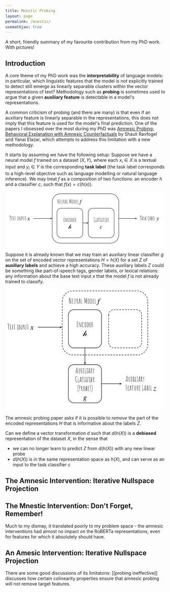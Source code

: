 ```yaml
---
title: Mnestic Probing
layout: page
permalink: /mnestic/
usemathjax: true
---
```


A short, friendly summary of my favourite contribution from my PhD work. With pictures!

## Introduction
<!-- Our probing study showed that after fine-tuning on HELP, models showed an increased distinction between
upward and downward monotone contexts, which they strongly lacked beforehand. -->

<!-- 
This gave us a better indication that the models have actually "learned" the concept of monotonicity,
in a more qualitative way than just "more training on more data = greater accuracy". -->

A core theme of my PhD work was the **interpretability** of language models: 
in particular, which linguistic features that the model is *not* explicitly trained to detect still 
emerge as linearly separable clusters within the vector representations of text? 
Methodology such as **probing** is sometimes used to argue that a given **auxiliary feature** is 
detectable in a model's representations.

A common criticism of probing (and there are many) is that even if an auxiliary feature is
linearly separable in the representations, this does not imply that this feature is used for the model's
final prediction. 
One of the papers I obsessed over the most during my PhD was [Amnesic Probing: Behavioral Explanation with Amnesic Counterfactuals](https://arxiv.org/pdf/2006.00995.pdf) by Shauli Ravfogel and Yanai Elazar, which attempts to address this limitation with a new methodology.

It starts by assuming we have the following setup: 
Suppose we have a neural model $f$ trained on a dataset $(X, Y)$, where each $x_i \in X$ is a textual input and $y_i \in Y$ is the corresponding **task label** (the task label
corresponds to a high-level objective such as language modelling or natural language inference).
We may treat $f$ as a composition of two functions: an encoder $h$ and a classifier $c$, such that $f(x) = c(h(x))$.

<img src='/assets/Website_Mnestic.svg' width="600">

Suppose it is already known that we may train an auxiliary linear classifier $g$ on the set of encoded vector 
representations $H = h(X)$ for a set $Z$ of **auxiliary labels** and achieve a high accuracy. 
These auxiliary labels $Z$ could be something like part-of-speech tags, gender labels, or lexical relations: any information about the base text input $x$ that the model $f$ is not already trained to classify.

<img src='/assets/Website_Mnestic _Probe.svg' width="500">

The amnesic probing paper asks if it is possible to *remove* the part of the encoded representations $H$ that is informative about the labels $Z$.

Can we define a vector transformation $d$ such that $d(h(X))$ is a **debiased** representation of the dataset $X$, in the sense that 
- we can no longer learn to predict $Z$ from $d(h(X))$ with any new linear probe
- $d(h(X))$ is in the same representation space as $h(X)$, and can serve as an input to the task classifier $c$


## The Amnesic Intervention: Iterative Nullspace Projection



## The Mnestic Intervention: Don't Forget, Remember!

Much to my dismay, it translated poorly to my problem space - the amnesic interventions had almost no impact on the RoBERTa representations, even for features for which it absolutely should have.








## An Amesic Intervention: Iterative Nullspace Projection

There are some good discussions of its limitatons: 
[[probing ineffective]] discusses how certain colinearity properties ensure that amnesic probing will not remove target features.




